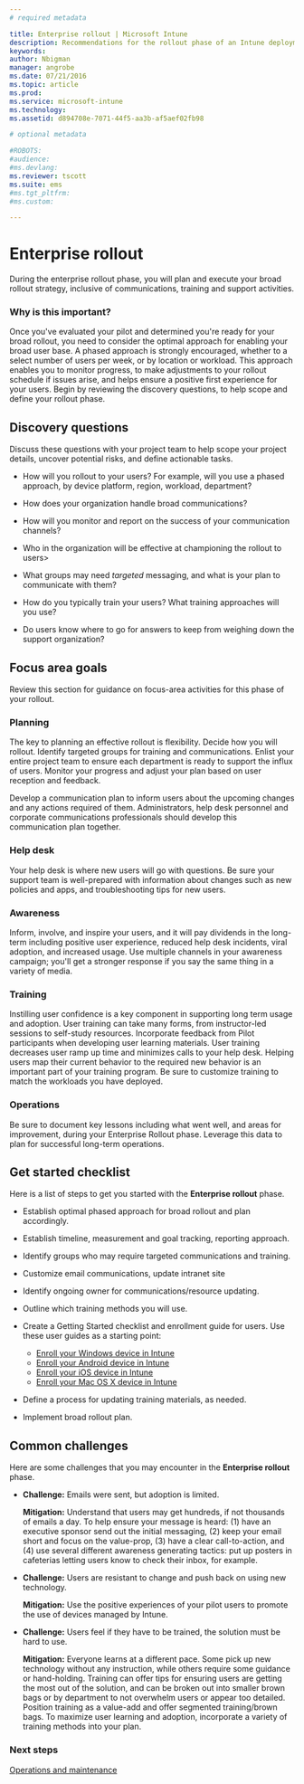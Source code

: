 ```yaml
---
# required metadata

title: Enterprise rollout | Microsoft Intune
description: Recommendations for the rollout phase of an Intune deployment.
keywords:
author: Nbigman
manager: angrobe
ms.date: 07/21/2016
ms.topic: article
ms.prod:
ms.service: microsoft-intune
ms.technology:
ms.assetid: d894708e-7071-44f5-aa3b-af5aef02fb98

# optional metadata

#ROBOTS:
#audience:
#ms.devlang:
ms.reviewer: tscott
ms.suite: ems
#ms.tgt_pltfrm:
#ms.custom:

---
```


# Enterprise rollout
During the enterprise rollout phase, you will plan and execute your broad rollout strategy, inclusive of communications, training and support activities.

### Why is this important?
Once you've evaluated your pilot and determined you're ready for your broad rollout, you need to consider the optimal approach for enabling your broad user base. A phased approach is strongly encouraged, whether to a select number of users per week, or by location or workload. This approach enables you to monitor progress, to make adjustments to your rollout schedule if issues arise, and helps ensure a positive first experience for your users.
Begin by reviewing the discovery questions, to help scope and define your rollout phase.

## Discovery questions
Discuss these questions with your project team to help scope your project details, uncover potential risks, and define actionable tasks.

-   How will you rollout to your users? For example, will you use a phased approach, by device platform, region, workload, department?

-   How does your organization handle broad communications?

-   How will you monitor and report  on the success of your communication channels?

-   Who in the organization will be effective at championing the rollout to users>

-   What groups may need *targeted* messaging,  and what is your plan to communicate with them?

-   How do you typically train your users? What training approaches will you use?

-   Do users know where to go for answers to keep from weighing down the support organization?

## Focus area goals
Review this section for guidance on focus-area activities for this phase of your rollout.

### Planning
The key to planning an effective rollout is flexibility. Decide how you will rollout. Identify targeted groups for training and communications. Enlist your entire project team to ensure each department is ready to support the influx of users.
Monitor your progress and adjust your plan based on user reception and feedback.

Develop a communication plan to inform users about the upcoming changes and any actions required of them. Administrators, help desk personnel and corporate communications professionals should develop this communication plan together.

### Help desk
Your help desk is where new users will go with questions. Be sure your support team is well-prepared with information about changes such as new policies and apps, and troubleshooting tips for new users.

### Awareness
Inform, involve, and inspire your users, and it will pay dividends in the long-term including positive user experience, reduced help desk incidents, viral adoption, and increased usage. Use multiple channels in your awareness campaign; you'll get a stronger response if you say the same thing in a variety of media.

### Training
Instilling user confidence is a key component in supporting long term usage and adoption. User training can take many forms, from instructor-led sessions to self-study resources. Incorporate feedback from Pilot participants when developing user learning materials. User training decreases user ramp up time and minimizes calls to your help desk. Helping users map their current behavior to the required new behavior is an important part of your training program. Be sure to customize training to match the workloads you have deployed.

### Operations
Be sure to document key lessons including what went well, and areas for improvement, during your Enterprise Rollout phase. Leverage this data to plan for successful long-term operations.

## Get started checklist
Here is a list of steps to get you started with the **Enterprise rollout** phase.

-   Establish optimal phased approach for broad rollout and plan accordingly.

-   Establish timeline, measurement and goal tracking, reporting approach.

-   Identify groups who may require targeted communications and training.

-   Customize email communications, update intranet site

-   Identify ongoing owner for communications/resource updating.

-   Outline which training methods you will use.

-   Create a Getting Started checklist and enrollment guide for users.
    Use these user guides as a starting point:
    -  [Enroll your Windows device in Intune](/intune/enduser/enroll-your-device-in-intune-windows)
    -  [Enroll your Android device in Intune](/intune/enduser/enroll-your-device-in-intune-android)
    -  [Enroll your iOS device in Intune](/intune/enduser/enroll-your-device-in-intune-ios)
    -  [Enroll your Mac OS X device in Intune](/intune/enduser/enroll-your-device-in-intune-mac-os-x)

-   Define a process for updating training materials, as needed.

-   Implement broad rollout plan.

## Common challenges
Here are some  challenges that you may encounter in the **Enterprise rollout** phase.

-   **Challenge:** Emails were sent, but adoption is limited.

    **Mitigation:** Understand that users may get hundreds, if not thousands of emails a day. To help ensure your message is heard: (1) have an executive sponsor send out the initial messaging, (2) keep your email short and focus on the value-prop, (3) have a clear call-to-action, and (4) use several different awareness generating tactics: put up posters in cafeterias letting users know to check their inbox, for example.

-   **Challenge:** Users are resistant to change and push back on using new technology.

    **Mitigation:** Use the positive experiences of your pilot users to promote the use of devices managed by Intune.

-   **Challenge:** Users feel if they have to be trained, the solution must be hard to use.

    **Mitigation:** Everyone learns at a different pace. Some pick up new technology without any instruction, while others require some guidance or hand-holding. Training can offer tips for ensuring users are getting the most out of the solution, and can be broken out into smaller brown bags or by department to not overwhelm users or appear too detailed. Position training as a value-add and offer segmented training/brown bags. To maximize user learning and adoption, incorporate a variety of training methods into your plan.

### Next steps
[Operations and maintenance](operations-and-maintenance.md)

